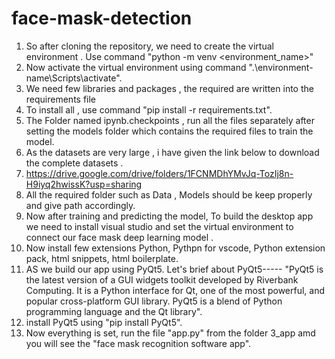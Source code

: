 # face-mask-detection
1. So after cloning the repository, we need to create the virtual environment . Use command "python -m venv <environment_name>"
2. Now activate the virtual environment using command ".\environment-name\Scripts\activate".
3. We need few libraries and packages , the required are written into the requirements file
4. To install all , use command "pip install -r requirements.txt".
5. The Folder named ipynb.checkpoints , run all the files separately after setting the models folder which contains the required files to train the model.
6. As the datasets are very large , i have given the link below to download the complete datasets .
7. https://drive.google.com/drive/folders/1FCNMDhYMvJq-TozIj8n-H9iyq2hwissK?usp=sharing
8. All the required folder such as Data , Models should be keep properly and give path accordingly.
9. Now after training and predicting the model, To build the desktop app we need to install visual studio and set the virtual environment to connect our face mask deep      learning model .
10. Now install few extensions Python, Pythpn for vscode, Python extension pack, html snippets, html boilerplate.
11. AS we build our app using PyQt5. Let's brief about PyQt5----- "PyQt5 is the latest version of a GUI widgets toolkit developed by Riverbank Computing. It is a Python interface for Qt, one of the most powerful, and popular cross-platform GUI library. PyQt5 is a blend of Python programming language and the Qt library".
12. install PyQt5 using "pip install PyQt5".
13. Now everything is set, run the file "app.py" from the folder 3_app amd you will see the "face mask recognition software app".
